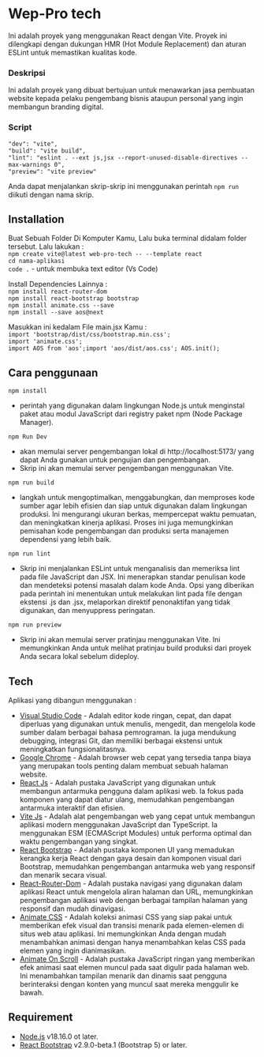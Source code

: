 # Wep-Pro tech

Ini adalah proyek yang menggunakan React dengan Vite. Proyek ini dilengkapi dengan dukungan HMR (Hot Module Replacement) dan aturan ESLint untuk memastikan kualitas kode.

### Deskripsi

Ini adalah proyek yang dibuat bertujuan untuk menawarkan jasa pembuatan website kepada pelaku pengembang bisnis ataupun personal yang ingin membangun branding digital.

### Script

`"dev": "vite",` <br />
`"build": "vite build",` <br />
`"lint": "eslint . --ext js,jsx --report-unused-disable-directives --max-warnings 0",` <br />
`"preview": "vite preview"`

Anda dapat menjalankan skrip-skrip ini menggunakan perintah `npm run` diikuti dengan nama skrip.

## Installation

Buat Sebuah Folder Di Komputer Kamu, Lalu buka terminal didalam folder tersebut.
Lalu lakukan : <br />
`npm create vite@latest web-pro-tech -- --template react` <br />
`cd nama-aplikasi` <br />
`code .` - untuk membuka text editor (Vs Code)

Install Dependencies Lainnya : <br />
`npm install react-router-dom` <br />
`npm install react-bootstrap bootstrap` <br />
`npm install animate.css --save` <br />
`npm install --save aos@next`

Masukkan ini kedalam File main.jsx Kamu : <br />
`import 'bootstrap/dist/css/bootstrap.min.css';` <br />
`import 'animate.css';` <br />
`import AOS from 'aos';import 'aos/dist/aos.css'; AOS.init();`

## Cara penggunaan

`npm install`

- perintah yang digunakan dalam lingkungan Node.js untuk menginstal paket atau modul JavaScript dari registry paket npm (Node Package Manager).

`npm Run Dev`

- akan memulai server pengembangan lokal di http://localhost:5173/ yang dapat Anda gunakan untuk pengujian dan pengembangan.
- Skrip ini akan memulai server pengembangan menggunakan Vite.

`npm run build`

- langkah untuk mengoptimalkan, menggabungkan, dan memproses kode sumber agar lebih efisien dan siap untuk digunakan dalam lingkungan produksi. Ini mengurangi ukuran berkas, mempercepat waktu pemuatan, dan meningkatkan kinerja aplikasi. Proses ini juga memungkinkan pemisahan kode pengembangan dan produksi serta manajemen dependensi yang lebih baik.

`npm run lint`

- Skrip ini menjalankan ESLint untuk menganalisis dan memeriksa lint pada file JavaScript dan JSX. Ini menerapkan standar penulisan kode dan mendeteksi potensi masalah dalam kode Anda. Opsi yang diberikan pada perintah ini menentukan untuk melakukan lint pada file dengan ekstensi .js dan .jsx, melaporkan direktif penonaktifan yang tidak digunakan, dan menyuppress peringatan.

`npm run preview`

- Skrip ini akan memulai server pratinjau menggunakan Vite. Ini memungkinkan Anda untuk melihat pratinjau build produksi dari proyek Anda secara lokal sebelum dideploy.

## Tech

Aplikasi yang dibangun menggunakan :

- [Visual Studio Code](https://code.visualstudio.com) - Adalah editor kode ringan, cepat, dan dapat diperluas yang digunakan untuk menulis, mengedit, dan mengelola kode sumber dalam berbagai bahasa pemrograman. Ia juga mendukung debugging, integrasi Git, dan memiliki berbagai ekstensi untuk meningkatkan fungsionalitasnya.
- [Google Chrome](https://www.google.com) - Adalah browser web cepat yang tersedia tanpa biaya yang merupakan tools penting dalam membuat sebuah halaman website.
- [React Js](https://react.dev) - Adalah pustaka JavaScript yang digunakan untuk membangun antarmuka pengguna dalam aplikasi web. Ia fokus pada komponen yang dapat diatur ulang, memudahkan pengembangan antarmuka interaktif dan efisien.
- [Vite Js](https://vitejs.dev) - Adalah alat pengembangan web yang cepat untuk membangun aplikasi modern menggunakan JavaScript dan TypeScript. Ia menggunakan ESM (ECMAScript Modules) untuk performa optimal dan waktu pengembangan yang singkat.
- [React Bootstrap](https://react-bootstrap.netlify.app) - Adalah pustaka komponen UI yang memadukan kerangka kerja React dengan gaya desain dan komponen visual dari Bootstrap, memudahkan pengembangan antarmuka web yang responsif dan menarik secara visual.
- [React-Router-Dom](https://reactrouter.com) - Adalah pustaka navigasi yang digunakan dalam aplikasi React untuk mengelola aliran halaman dan URL, memungkinkan pengembangan aplikasi web dengan berbagai tampilan halaman yang responsif dan mudah dinavigasi.
- [Animate CSS](https://animate.style) - Adalah koleksi animasi CSS yang siap pakai untuk memberikan efek visual dan transisi menarik pada elemen-elemen di situs web atau aplikasi. Ini memungkinkan Anda dengan mudah menambahkan animasi dengan hanya menambahkan kelas CSS pada elemen yang ingin dianimasikan.
- [Animate On Scroll](https://michalsnik.github.io/aos) - Adalah pustaka JavaScript ringan yang memberikan efek animasi saat elemen muncul pada saat digulir pada halaman web. Ini menambahkan tampilan menarik dan dinamis saat pengguna berinteraksi dengan konten yang muncul saat mereka menggulir ke bawah.

## Requirement

- [Node.js](https://nodejs.org/) v18.16.0 ot later.
- [React Bootstrap](https://react-bootstrap.netlify.app) v2.9.0-beta.1 (Bootstrap 5) or later.
